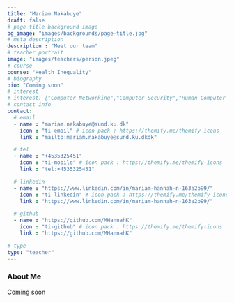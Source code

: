 ```yaml
---
title: "Mariam Nakabuye"
draft: false
# page title background image
bg_image: "images/backgrounds/page-title.jpg"
# meta description
description : "Meet our team"
# teacher portrait
image: "images/teachers/person.jpeg"
# course
course: "Health Inequality"
# biography
bio: "Coming soon"
# interest
# interest: ["Computer Networking","Computer Security","Human Computer Interfacing"]
# contact info
contact:
  # email
  - name : "mariam.nakabuye@sund.ku.dk"
    icon : "ti-email" # icon pack : https://themify.me/themify-icons
    link : "mailto:mariam.nakabuye@sund.ku.dkdk"

  # tel
  - name : "+4535325451"
    icon : "ti-mobile" # icon pack : https://themify.me/themify-icons
    link : "tel:+4535325451"

  # linkedin
  - name : "https://www.linkedin.com/in/mariam-hannah-n-163a2b99/"
    icon : "ti-linkedin" # icon pack : https://themify.me/themify-icons
    link : "https://www.linkedin.com/in/mariam-hannah-n-163a2b99/"

  # github
  - name : "https://github.com/MHannahK"
    icon : "ti-github" # icon pack : https://themify.me/themify-icons
    link : "https://github.com/MHannahK"

# type
type: "teacher"
---
```


### About Me

Coming soon
